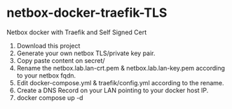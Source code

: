 # netbox-docker-traefik-TLS
Netbox docker with Traefik and Self Signed Cert

1. Download this project
2. Generate your own netbox TLS/private key pair.
3. Copy paste content on secret/
4. Rename the netbox.lab.lan-crt.pem & netbox.lab.lan-key.pem according to your netbox fqdn.
5. Edit docker-compose.yml & traefik/config.yml according to the rename.
7. Create a DNS Record on your LAN pointing to your docker host IP.
8. docker compose up -d
